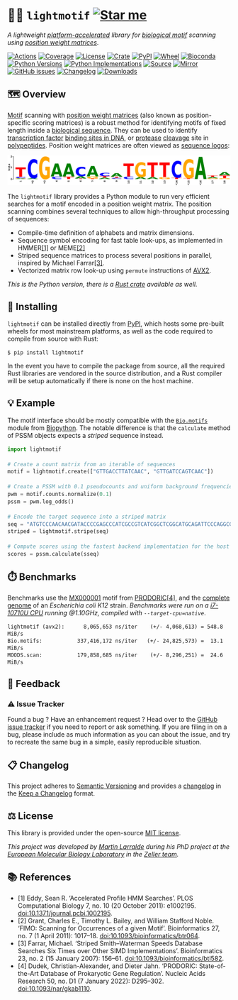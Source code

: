 # 🎼🧬 `lightmotif` [![Star me](https://img.shields.io/github/stars/althonos/lightmotif.svg?style=social&label=Star&maxAge=3600)](https://github.com/althonos/lightmotif/stargazers)

*A lightweight [platform-accelerated](https://en.wikipedia.org/wiki/Single_instruction,_multiple_data) library for [biological motif](https://en.wikipedia.org/wiki/Sequence_motif) scanning using [position weight matrices](https://en.wikipedia.org/wiki/Position_weight_matrix)*.

[![Actions](https://img.shields.io/github/actions/workflow/status/althonos/lightmotif/python.yml?branch=main&logo=github&style=flat-square&maxAge=300)](https://github.com/althonos/lightmotif/actions)
[![Coverage](https://img.shields.io/codecov/c/gh/althonos/lightmotif?logo=codecov&style=flat-square&maxAge=3600)](https://codecov.io/gh/althonos/lightmotif/)
[![License](https://img.shields.io/badge/license-MIT-blue.svg?style=flat-square&maxAge=2678400)](https://choosealicense.com/licenses/mit/)
[![Crate](https://img.shields.io/crates/v/lightmotif-py.svg?maxAge=600&style=flat-square)](https://crates.io/crates/lightmotif-py)
[![PyPI](https://img.shields.io/pypi/v/lightmotif.svg?style=flat-square&maxAge=600)](https://pypi.org/project/lightmotif)
[![Wheel](https://img.shields.io/pypi/wheel/lightmotif.svg?style=flat-square&maxAge=2678400)](https://pypi.org/project/lightmotif/#files)
[![Bioconda](https://img.shields.io/conda/vn/bioconda/lightmotif?style=flat-square&maxAge=3600)](https://anaconda.org/bioconda/lightmotif)
[![Python Versions](https://img.shields.io/pypi/pyversions/lightmotif.svg?style=flat-square&maxAge=600)](https://pypi.org/project/lightmotif/#files)
[![Python Implementations](https://img.shields.io/pypi/implementation/lightmotif.svg?style=flat-square&maxAge=600)](https://pypi.org/project/lightmotif/#files)
[![Source](https://img.shields.io/badge/source-GitHub-303030.svg?maxAge=2678400&style=flat-square)](https://github.com/althonos/lightmotif/tree/main/lightmotif-py)
[![Mirror](https://img.shields.io/badge/mirror-EMBL-009f4d?style=flat-square&maxAge=2678400)](https://git.embl.de/larralde/lightmotif/)
[![GitHub issues](https://img.shields.io/github/issues/althonos/lightmotif.svg?style=flat-square&maxAge=600)](https://github.com/althonos/lightmotif/issues)
[![Changelog](https://img.shields.io/badge/keep%20a-changelog-8A0707.svg?maxAge=2678400&style=flat-square)](https://github.com/althonos/lightmotif/blob/master/CHANGELOG.md)
[![Downloads](https://img.shields.io/badge/dynamic/json?style=flat-square&color=303f9f&maxAge=86400&label=downloads&query=%24.total_downloads&url=https%3A%2F%2Fapi.pepy.tech%2Fapi%2Fprojects%2Flightmotif)](https://pepy.tech/project/lightmotif)

## 🗺️ Overview

[Motif](https://en.wikipedia.org/wiki/Sequence_motif) scanning with 
[position weight matrices](https://en.wikipedia.org/wiki/Position_weight_matrix)
(also known as position-specific scoring matrices) is a robust method for 
identifying motifs of fixed length inside a 
[biological sequence](https://en.wikipedia.org/wiki/Sequence_(biology)). They can be 
used to identify [transcription factor](https://en.wikipedia.org/wiki/Transcription_factor) 
[binding sites in DNA](https://en.wikipedia.org/wiki/DNA_binding_site), 
or [protease](https://en.wikipedia.org/wiki/Protease) [cleavage](https://en.wikipedia.org/wiki/Proteolysis) site in [polypeptides](https://en.wikipedia.org/wiki/Proteolysis). 
Position weight matrices are often viewed as [sequence logos](https://en.wikipedia.org/wiki/Sequence_logo):

[![MX000274.svg](https://raw.githubusercontent.com/althonos/lightmotif/main/docs/_static/prodoric_logo_mx000274.svg)](https://www.prodoric.de/matrix/MX000274.html)

The `lightmotif` library provides a Python module to run very efficient
searches for a motif encoded in a position weight matrix. The position
scanning combines several techniques to allow high-throughput processing
of sequences:

- Compile-time definition of alphabets and matrix dimensions.
- Sequence symbol encoding for fast table look-ups, as implemented in
  HMMER[\[1\]](#ref1) or MEME[\[2\]](#ref2)
- Striped sequence matrices to process several positions in parallel,
  inspired by Michael Farrar[\[3\]](#ref3).
- Vectorized matrix row look-up using `permute` instructions of [AVX2](https://fr.wikipedia.org/wiki/Advanced_Vector_Extensions).

*This is the Python version, there is a [Rust crate](https://crates.io/crates/lightmotif) available as well.*

## 🔧 Installing

`lightmotif` can be installed directly from [PyPI](https://pypi.org/project/lightmotif/),
which hosts some pre-built wheels for most mainstream platforms, as well as the 
code required to compile from source with Rust:
```console
$ pip install lightmotif
```
<!-- Otherwise, lightmotif is also available as a [Bioconda](https://anaconda.org/bioconda/lightmotif)
package:
```console
$ conda install -c bioconda lightmotif
``` -->

In the event you have to compile the package from source, all the required
Rust libraries are vendored in the source distribution, and a Rust compiler
will be setup automatically if there is none on the host machine.


## 💡 Example

The motif interface should be mostly compatible with the 
[`Bio.motifs`](https://biopython-tutorial.readthedocs.io/en/latest/notebooks/14%20-%20Sequence%20motif%20analysis%20using%20Bio.motifs.html#)
module from [Biopython](https://biopython.org/). The notable difference is that 
the `calculate` method of PSSM objects expects a *striped* sequence instead.

```python
import lightmotif

# Create a count matrix from an iterable of sequences
motif = lightmotif.create(["GTTGACCTTATCAAC", "GTTGATCCAGTCAAC"])

# Create a PSSM with 0.1 pseudocounts and uniform background frequencies
pwm = motif.counts.normalize(0.1)
pssm = pwm.log_odds()

# Encode the target sequence into a striped matrix
seq = "ATGTCCCAACAACGATACCCCGAGCCCATCGCCGTCATCGGCTCGGCATGCAGATTCCCAGGCG"
striped = lightmotif.stripe(seq)

# Compute scores using the fastest backend implementation for the host machine
scores = pssm.calculate(sseq)
```

## ⏱️ Benchmarks

Benchmarks use the [MX000001](https://www.prodoric.de/matrix/MX000001.html)
motif from [PRODORIC](https://www.prodoric.de/)[\[4\]](#ref4), and the
[complete genome](https://www.ncbi.nlm.nih.gov/nuccore/U00096) of an
*Escherichia coli K12* strain. 
*Benchmarks were run on a [i7-10710U CPU](https://ark.intel.com/content/www/us/en/ark/products/196448/intel-core-i7-10710u-processor-12m-cache-up-to-4-70-ghz.html) running @1.10GHz, compiled with `--target-cpu=native`*.

```console
lightmotif (avx2):      8,065,653 ns/iter    (+/- 4,068,613) = 548.8 MiB/s
Bio.motifs:           337,416,172 ns/iter   (+/- 24,825,573) =  13.1 MiB/s
MOODS.scan:           179,858,685 ns/iter    (+/- 8,296,251) =  24.6 MiB/s
```


## 💭 Feedback

### ⚠️ Issue Tracker

Found a bug ? Have an enhancement request ? Head over to the [GitHub issue
tracker](https://github.com/althonos/lightmotif/issues) if you need to report
or ask something. If you are filing in on a bug, please include as much
information as you can about the issue, and try to recreate the same bug
in a simple, easily reproducible situation.

<!-- ### 🏗️ Contributing

Contributions are more than welcome! See [`CONTRIBUTING.md`](https://github.com/althonos/lightmotif/blob/master/CONTRIBUTING.md) for more details. -->

## 📋 Changelog

This project adheres to [Semantic Versioning](http://semver.org/spec/v2.0.0.html)
and provides a [changelog](https://github.com/althonos/lightmotif/blob/master/CHANGELOG.md)
in the [Keep a Changelog](http://keepachangelog.com/en/1.0.0/) format.

## ⚖️ License

This library is provided under the open-source
[MIT license](https://choosealicense.com/licenses/mit/).

*This project was developed by [Martin Larralde](https://github.com/althonos/)
during his PhD project at the [European Molecular Biology Laboratory](https://www.embl.de/)
in the [Zeller team](https://github.com/zellerlab).*


## 📚 References

- <a id="ref1">\[1\]</a> Eddy, Sean R. ‘Accelerated Profile HMM Searches’. PLOS Computational Biology 7, no. 10 (20 October 2011): e1002195. [doi:10.1371/journal.pcbi.1002195](https://doi.org/10.1371/journal.pcbi.1002195).
- <a id="ref2">\[2\]</a> Grant, Charles E., Timothy L. Bailey, and William Stafford Noble. ‘FIMO: Scanning for Occurrences of a given Motif’. Bioinformatics 27, no. 7 (1 April 2011): 1017–18. [doi:10.1093/bioinformatics/btr064](https://doi.org/10.1093/bioinformatics/btr064).
- <a id="ref3">\[3\]</a> Farrar, Michael. ‘Striped Smith–Waterman Speeds Database Searches Six Times over Other SIMD Implementations’. Bioinformatics 23, no. 2 (15 January 2007): 156–61. [doi:10.1093/bioinformatics/btl582](https://doi.org/10.1093/bioinformatics/btl582).
- <a id="ref4">\[4\]</a> Dudek, Christian-Alexander, and Dieter Jahn. ‘PRODORIC: State-of-the-Art Database of Prokaryotic Gene Regulation’. Nucleic Acids Research 50, no. D1 (7 January 2022): D295–302. [doi:10.1093/nar/gkab1110](https://doi.org/10.1093/nar/gkab1110).
